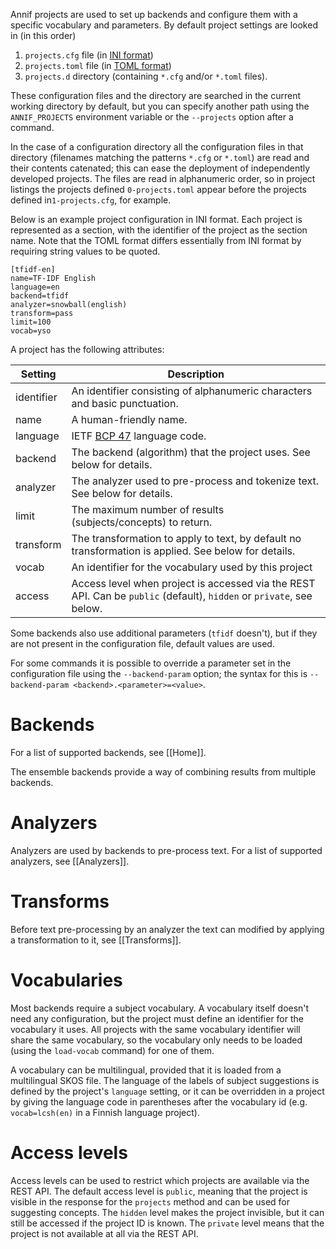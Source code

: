 Annif projects are used to set up backends and configure them with a specific vocabulary and parameters. By default project settings are looked in (in this order)
1. `projects.cfg` file (in [INI format](https://en.wikipedia.org/wiki/INI_file))
2. `projects.toml` file (in [TOML format](https://en.wikipedia.org/wiki/TOML))
3. `projects.d` directory (containing `*.cfg` and/or `*.toml` files).

These configuration files and the directory are searched in the current working directory by default, but you can specify another path using the `ANNIF_PROJECTS` environment variable or the `--projects`  option after a command.

In the case of a configuration directory all the configuration files in that directory (filenames matching the patterns `*.cfg` or `*.toml`) are read and their contents catenated; this can ease the deployment of independently developed projects. The files are read in alphanumeric order, so in project listings the projects defined `0-projects.toml` appear before the projects defined in`1-projects.cfg`, for example.

Below is an example project configuration in INI format. Each project is represented as a section, with the identifier of the project as the section name. Note that the TOML format differs essentially from INI format by requiring string values to be quoted.

```
[tfidf-en]
name=TF-IDF English
language=en
backend=tfidf
analyzer=snowball(english)
transform=pass
limit=100
vocab=yso
```

A project has the following attributes:

| Setting    | Description |
| ---------- | ----------- |
| identifier | An identifier consisting of alphanumeric characters and basic punctuation. |
| name       | A human-friendly name. |
| language   | IETF [BCP 47](https://en.wikipedia.org/wiki/IETF_language_tag) language code. |
| backend    | The backend (algorithm) that the project uses. See below for details. |
| analyzer   | The analyzer used to pre-process and tokenize text. See below for details. |
| limit      | The maximum number of results (subjects/concepts) to return. |
| transform  | The transformation to apply to text, by default no transformation is applied. See below for details. |
| vocab      | An identifier for the vocabulary used by this project |
| access     | Access level when project is accessed via the REST API. Can be `public` (default), `hidden` or `private`, see below.

Some backends also use additional parameters (`tfidf` doesn't), but if they are not present in the configuration file, default values are used.

For some commands it is possible to override a parameter set in the configuration file using the `--backend-param` option; the  syntax for this is `--backend-param <backend>.<parameter>=<value>`.

# Backends

For a list of supported backends, see [[Home]].

The ensemble backends provide a way of combining results from multiple backends.
 
# Analyzers

Analyzers are used by backends to pre-process text. For a list of supported analyzers, see [[Analyzers]].

# Transforms

Before text pre-processing by an analyzer the text can modified by applying a transformation to it, see [[Transforms]]. 

# Vocabularies

Most backends require a subject vocabulary. A vocabulary itself doesn't need any configuration, but the project must define an identifier for the vocabulary it uses. All projects with the same vocabulary identifier will share the same vocabulary, so the vocabulary only needs to be loaded (using the `load-vocab` command) for one of them.

A vocabulary can be multilingual, provided that it is loaded from a
multilingual SKOS file. The language of the labels of subject suggestions
is defined by the project's `language` setting, or it can be overridden in a
project by giving the language code in parentheses after the vocabulary id
(e.g. `vocab=lcsh(en)` in a Finnish language project).

# Access levels

Access levels can be used to restrict which projects are available via the REST API. The default access level is `public`, meaning that the project is visible in the response for the `projects` method and can be used for suggesting concepts. The `hidden` level makes the project invisible, but it can still be accessed if the project ID is known. The `private` level means that the project is not available at all via the REST API.